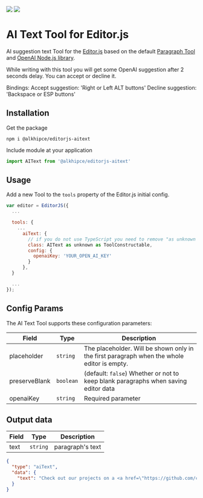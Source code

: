 [![](https://flat.badgen.net/npm/v/@alkhipce/editorjs-aitext?icon=npm)](https://www.npmjs.com/package/@alkhipce/editorjs-aitext)
[![](https://flat.badgen.net/github/stars/etozhealkhipce/@alkhipce/editorjs-aitext)](https://github.com/etozhealkhipce/@alkhipce/editorjs-aitext)

# AI Text Tool for Editor.js

AI suggestion text Tool for the [Editor.js](https://ifmo.su/editor) based on the default [Paragraph Tool](https://github.com/editor-js/paragraph/tree/master) and [OpenAI Node.js library](https://github.com/openai/openai-node).

While writing with this tool you will get some OpenAI suggestion after 2 seconds delay. You can accept or decline it.

Bindings:
Accept suggestion: 'Right or Left ALT buttons'
Decline suggestion: 'Backspace or ESP buttons'

## Installation

Get the package

```shell
npm i @alkhipce/editorjs-aitext
```

Include module at your application

```javascript
import AIText from '@alkhipce/editorjs-aitext'
```

## Usage

Add a new Tool to the `tools` property of the Editor.js initial config.

```javascript
var editor = EditorJS({
  ...

  tools: {
    ...
      aiText: {
        // if you do not use TypeScript you need to remove "as unknown as ToolConstructable" construction
        class: AIText as unknown as ToolConstructable,
        config: {
          openaiKey: 'YOUR_OPEN_AI_KEY'
        }
      },
  }

  ...
});
```

## Config Params

The AI Text Tool supports these configuration parameters:

| Field         | Type      | Description                                                                                |
| ------------- | --------- | ------------------------------------------------------------------------------------------ |
| placeholder   | `string`  | The placeholder. Will be shown only in the first paragraph when the whole editor is empty. |
| preserveBlank | `boolean` | (default: `false`) Whether or not to keep blank paragraphs when saving editor data         |
| openaiKey     | `string`  | Required parameter                                                                         |

## Output data

| Field | Type     | Description      |
| ----- | -------- | ---------------- |
| text  | `string` | paragraph's text |

```json
{
  "type": "aiText",
  "data": {
    "text": "Check out our projects on a <a href=\"https://github.com/codex-team\">GitHub page</a>."
  }
}
```
